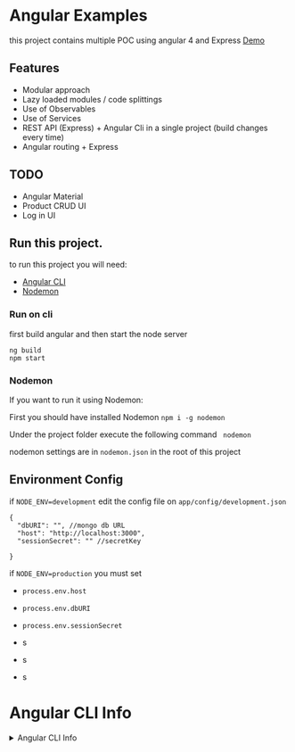 # Angular Examples

this project contains multiple POC using angular 4 and Express
[Demo](https://angular-examples.herokuapp.com/hero/dashboard)
## Features
- Modular approach
- Lazy loaded modules / code splittings
- Use of Observables
- Use of Services
- REST API (Express) + Angular Cli in a single project (build changes every time)
- Angular routing + Express 

## TODO
- Angular Material
- Product CRUD UI
- Log in UI

## Run this project.
to run this project you will need:
 - [Angular CLI](https://github.com/angular/angular-cli)
 - [Nodemon](https://nodemon.io/)

### Run on cli 
first build angular and then start the node server
``` 
ng build
npm start
```
### Nodemon

If you want to run it using Nodemon:

First you should have installed Nodemon
```npm i -g nodemon ```

Under the project folder execute the following  command
``` nodemon```

nodemon settings are in `nodemon.json` in the root of this project

## Environment Config
if `NODE_ENV=development` edit the config file on `app/config/development.json`
```
{
  "dbURI": "", //mongo db URL
  "host": "http://localhost:3000",
  "sessionSecret": "" //secretKey

}
```
if `NODE_ENV=production` you must set
- `process.env.host`
- `process.env.dbURI`
- `process.env.sessionSecret`


- s
- s
- s

# Angular CLI Info
<details>
<summary>Angular CLI Info</summary>


This project was generated with [Angular CLI](https://github.com/angular/angular-cli) version 1.1.3.

## Development server

Run `ng serve` for a dev server. Navigate to `http://localhost:4200/`. The app will automatically reload if you change any of the source files.

## Code scaffolding

Run `ng generate component component-name` to generate a new component. You can also use `ng generate directive|pipe|service|class|module`.

## Build

Run `ng build` to build the project. The build artifacts will be stored in the `dist/` directory. Use the `-prod` flag for a production build.

## Running unit tests

Run `ng test` to execute the unit tests via [Karma](https://karma-runner.github.io).

## Running end-to-end tests

Run `ng e2e` to execute the end-to-end tests via [Protractor](http://www.protractortest.org/).
Before running the tests make sure you are serving the app via `ng serve`.

## Further help

To get more help on the Angular CLI use `ng help` or go check out the [Angular CLI README](https://github.com/angular/angular-cli/blob/master/README.md).
</details>